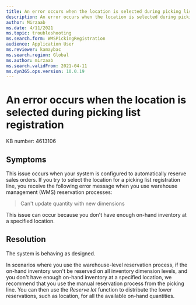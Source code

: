 ```yaml
---
title: An error occurs when the location is selected during picking list registration
description: An error occurs when the location is selected during picking list registration.
author: Mirzaab
ms.date: 4/11/2021
ms.topic: troubleshooting
ms.search.form: WMSPickingRegistration
audience: Application User
ms.reviewer: kamaybac
ms.search.region: Global
ms.author: mirzaab
ms.search.validFrom: 2021-04-11
ms.dyn365.ops.version: 10.0.19
---
```

# An error occurs when the location is selected during picking list registration

KB number: 4613106

## Symptoms

This issue occurs when your system is configured to automatically reserve sales orders. If you try to select the location for a picking list registration line, you receive the following error message when you use warehouse management (WMS) reservation processes:

> Can't update quantity with new dimensions

This issue can occur because you don't have enough on-hand inventory at a specified location.

## Resolution

The system is behaving as designed.

In scenarios where you use the warehouse-level reservation process, if the on-hand inventory won't be reserved on all inventory dimension levels, and you don't have enough on-hand inventory at a specified location, we recommend that you use the manual reservation process from the picking line. You can then use the *Reserve lot* function to distribute the lower reservations, such as location, for all the available on-hand quantities.

